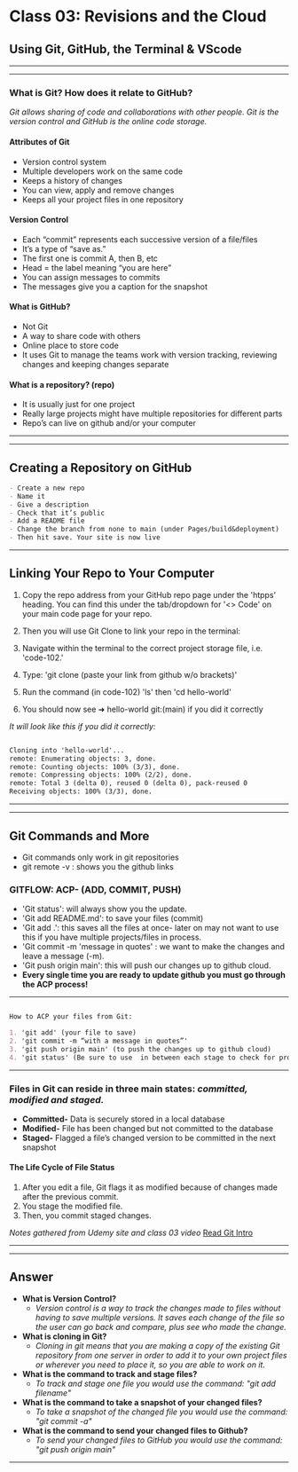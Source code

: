 # Class 03: Revisions and the Cloud

## Using Git, GitHub, the Terminal & VScode

---
---

### What is Git? How does it relate to GitHub?

*Git allows sharing of code and collaborations with other people. Git is the version control and GitHub is the online code storage.*

#### Attributes of Git

- Version control system
- Multiple developers work on the same code
- Keeps a history of changes
- You can view, apply and remove changes
- Keeps all your project files in one repository

#### Version Control

- Each “commit” represents each successive version of a file/files
- It’s a type of “save as.”
- The first one is commit A, then B, etc
- Head = the label meaning “you are here”
- You can assign messages to commits
- The messages give you a caption for the snapshot

#### What is GitHub?

- Not Git
- A way to share code with others
- Online place to store code
- It uses Git to manage the teams work with version tracking, reviewing changes and keeping changes separate

#### What is a repository? (repo)

- It is usually just for one project
- Really large projects might have multiple repositories for different parts
- Repo’s can live on github and/or your computer

---
---

## Creating a Repository on GitHub

```md
- Create a new repo
- Name it
- Give a description
- Check that it’s public
- Add a README file
- Change the branch from none to main (under Pages/build&deployment)
- Then hit save. Your site is now live
```

---

## Linking Your Repo to Your Computer

1. Copy the repo address from your GitHub repo page under the 'htpps' heading. You can find this under the tab/dropdown for '<> Code' on your main code page for your repo.

2. Then you will use Git Clone to link your repo in the terminal:

3. Navigate within the terminal to the correct project storage file, i.e. 'code-102.'

4. Type: 'git clone (paste your link from github w/o brackets)'

5. Run the command (in code-102) 'ls' then 'cd hello-world'

6. You should now see ➜  hello-world git:(main) if you did it correctly

*It will look like this if you did it correctly:*

```md

Cloning into 'hello-world'...
remote: Enumerating objects: 3, done.
remote: Counting objects: 100% (3/3), done.
remote: Compressing objects: 100% (2/2), done.
remote: Total 3 (delta 0), reused 0 (delta 0), pack-reused 0
Receiving objects: 100% (3/3), done.

```

---
---

## Git Commands and More

- Git commands only work in git repositories
- git remote -v : shows you the github links

### GITFLOW: ACP- (ADD, COMMIT, PUSH)

- 'Git status': will always show you the update.
- 'Git add README.md': to save your files (commit)
- 'Git add .': this saves all the files at once- later on may not want to use this if you have multiple projects/files in process.
- 'Git commit -m 'message in quotes' : we want to make the changes and leave a message (-m).
- 'Git push origin main': this will push our changes up to github cloud.
- **Every single time you are ready to update github you must go through the ACP process!**

---

```md

How to ACP your files from Git:

1. 'git add' (your file to save)
2. 'git commit -m “with a message in quotes”'
3. 'git push origin main' (to push the changes up to github cloud)
4. 'git status' (Be sure to use  in between each stage to check for problems).

```

---

### Files in Git can reside in three main states: *committed, modified and staged.*

- **Committed-** Data is securely stored in a local database
- **Modified-** File has been changed but not committed to the database
- **Staged-** Flagged a file’s changed version to be committed in the next snapshot

#### The Life Cycle of File Status

1. After you edit a file, Git flags it as modified because of changes made after the previous commit.
2. You stage the modified file.
3. Then, you commit staged changes.

*Notes gathered from Udemy site and class 03 video*
[Read Git Intro](https://blog.udemy.com/git-tutorial-a-comprehensive-guide/)

---
---

## Answer

- **What is Version Control?**
  - *Version control is a way to track the changes made to files without having to save multiple versions. It saves each change of the file so the user can go back and compare, plus see who made the change.*
- **What is cloning in Git?**
  - *Cloning in git means that you are making a copy of the existing Git repository from one server in order to add it to your own project files or wherever you need to place it, so you are able to work on it.*
- **What is the command to track and stage files?**
  - *To track and stage one file you would use the command: "git add filename"*
- **What is the command to take a snapshot of your changed files?**
  - *To take a snapshot of the changed file you would use the command: "git commit -a"*
- **What is the command to send your changed files to Github?**
  - *To send your changed files to GitHub you would use the command: "git push origin main"*

---
